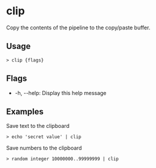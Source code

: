 # clip
Copy the contents of the pipeline to the copy/paste buffer.

## Usage
```shell
> clip {flags} 
 ```

## Flags
* -h, --help: Display this help message

## Examples
  Save text to the clipboard
```shell
> echo 'secret value' | clip
 ```

  Save numbers to the clipboard
```shell
> random integer 10000000..99999999 | clip
 ```

